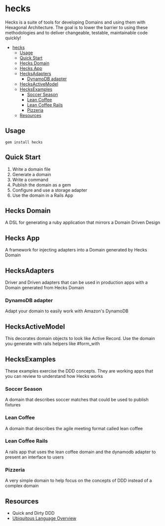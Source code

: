 # hecks

Hecks is a suite of tools for developing Domains and using them with Hexagonal Architecture. The goal is to lower the barrier to using these methodologies and to deliver changeable, testable, maintainable code quickly!

<!-- TOC -->

- [hecks](#hecks)
  - [Usage](#usage)
  - [Quick Start](#quick-start)
  - [Hecks Domain](#hecks-domain)
  - [Hecks App](#hecks-app)
  - [HecksAdapters](#hecksadapters)
    - [DynamoDB adapter](#dynamodb-adapter)
  - [HecksActiveModel](#hecksactivemodel)
  - [HecksExamples](#hecksexamples)
    - [Soccer Season](#soccer-season)
    - [Lean Coffee](#lean-coffee)
    - [Lean Coffee Rails](#lean-coffee-rails)
    - [Pizzeria](#pizzeria)
  - [Resources](#resources)

<!-- /TOC -->

## Usage
`gem install hecks`

## Quick Start
1. Write a domain file
1. Generate a domain
1. Write a command
1. Publish the domain as a gem
1. Configure and use a storage adapter
1. Use the domain in a Rails App

## Hecks Domain
A DSL for generating a ruby application that mirrors a Domain Driven Design
## Hecks App
A framework for injecting adapters into a Domain generated by Hecks Domain
## HecksAdapters
Driver and Driven adapters that can be used in production apps with a Domain generated from Hecks Domain
### DynamoDB adapter
Adapt your domain to easily work with Amazon's DynamoDB
## HecksActiveModel
This decorates domain objects to look like Active Record.  Use the domain you generate with rails helpers like #form_with
## HecksExamples
These examples exercise the DDD concepts.  They are working apps that you can review to understand how Hecks works
### Soccer Season
A domain that describes soccer matches that could be used to publish fixtures
### Lean Coffee
A domain that describes the agile meeting format called lean coffee
### Lean Coffee Rails
A rails app that uses the lean coffee domain and the dynamodb adapter to present an interface to users
### Pizzeria
A very simple domain to help focus on the concepts of DDD instead of a complex domain

## Resources
* Quick and Dirty DDD
* [Ubiquitous Language Overview](https://blog.carbonfive.com/2016/10/04/ubiquitous-language-the-joy-of-naming/)
